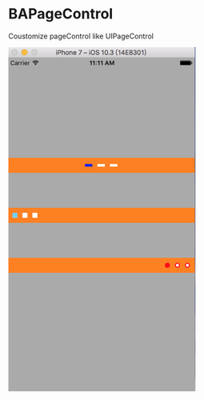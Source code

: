 # BAPageControl
Coustomize pageControl like UIPageControl  

![image](https://github.com/ALittleNasty/BAPageControl/blob/master/pageControlScreenShot.png)
